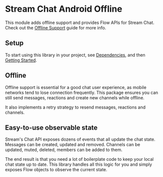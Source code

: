 # Stream Chat Android Offline

This module adds offline support and provides Flow APIs for Stream Chat. Check out the [Offline Support](https://getstream.io/chat/docs/sdk/android/client/guides/offline-support/) guide for more info.

## Setup

To start using this library in your project, see [Dependencies](https://getstream.io/chat/docs/sdk/android/basics/dependencies/), and then [Getting Started](https://getstream.io/chat/docs/sdk/android/basics/getting-started/).

## Offline

Offline support is essential for a good chat user experience, as mobile networks tend to lose connection frequently. This package ensures you can still send messages, reactions and create new channels while offline.

It also implements a retry strategy to resend messages, reactions and channels.

## Easy-to-use observable state

Stream's Chat API exposes dozens of events that all update the chat state. Messages can be created, updated and removed. Channels can be updated, muted, deleted, members can be added to them.

The end result is that you need a lot of boilerplate code to keep your local chat state up to date. This library handles all this logic for you and simply exposes Flow objects to observe the current state.
